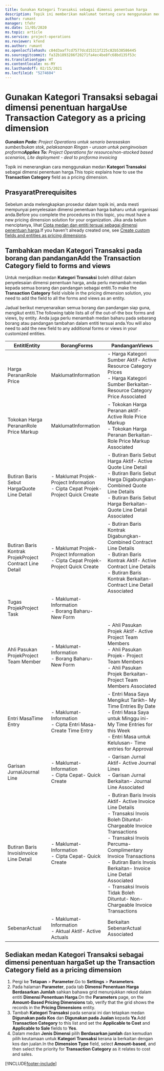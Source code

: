 ```yaml
---
title: Gunakan Kategori Transaksi sebagai dimensi penentuan harga
description: Topik ini memberikan maklumat tentang cara menggunakan medan Kategori Transaksi sebagai dimensi penentuan harga.
author: rumant
manager: tfehr
ms.date: 11/05/2020
ms.topic: article
ms.service: project-operations
ms.reviewer: kfend
ms.author: rumant
ms.openlocfilehash: c84d3aaf7cd7577dcd15311f225c82b538586445
ms.sourcegitcommit: fa32b1893286f20271fa4ec4be8fc68bd135f53c
ms.translationtype: HT
ms.contentlocale: ms-MY
ms.lasthandoff: 02/15/2021
ms.locfileid: "5274604"
---
```

# <a name="use-transaction-category-as-a-pricing-dimension"></a><span data-ttu-id="387c1-103">Gunakan Kategori Transaksi sebagai dimensi penentuan harga</span><span class="sxs-lookup"><span data-stu-id="387c1-103">Use Transaction Category as a pricing dimension</span></span>


<span data-ttu-id="387c1-104">_**Gunakan Pada:** Project Operations untuk senario berasaskan sumber/bukan stok, pelaksanaan Ringan - urusan untuk penginvoisan proforma_</span><span class="sxs-lookup"><span data-stu-id="387c1-104">_**Applies To:** Project Operations for resource/non-stocked based scenarios, Lite deployment - deal to proforma invoicing_</span></span>


<span data-ttu-id="387c1-105">Topik ini menerangkan cara menggunakan medan **Kategori Transaksi** sebagai dimensi penentuan harga.</span><span class="sxs-lookup"><span data-stu-id="387c1-105">This topic explains how to use the **Transaction Category** field as a pricing dimension.</span></span> 

## <a name="prerequisites"></a><span data-ttu-id="387c1-106">Prasyarat</span><span class="sxs-lookup"><span data-stu-id="387c1-106">Prerequisites</span></span>
<span data-ttu-id="387c1-107">Sebelum anda melengkapkan prosedur dalam topik ini, anda mesti mempunyai penyelesaian dimensi penentuan harga baharu untuk organisasi anda.</span><span class="sxs-lookup"><span data-stu-id="387c1-107">Before you complete the procedures in this topic, you must have a new pricing dimension solution for your organization.</span></span> <span data-ttu-id="387c1-108">Jika anda belum menciptanya, lihat [Cipta medan dan entiti tersuai sebagai dimensi penentuan harga](create-custom-fields-entities-pricing-dimensions.md).</span><span class="sxs-lookup"><span data-stu-id="387c1-108">If you haven't already created one, see [Create custom fields and entities as pricing dimensions](create-custom-fields-entities-pricing-dimensions.md).</span></span>

## <a name="add-the-transaction-category-field-to-forms-and-views"></a><span data-ttu-id="387c1-109">Tambahkan medan Kategori Transaksi pada borang dan pandangan</span><span class="sxs-lookup"><span data-stu-id="387c1-109">Add the Transaction Category field to forms and views</span></span>
<span data-ttu-id="387c1-110">Untuk menjadikan medan **Kategori Transaksi** boleh dilihat dalam penyelesaian dimensi penentuan harga, anda perlu menambah medan kepada semua borang dan pandangan sebagai entiti.</span><span class="sxs-lookup"><span data-stu-id="387c1-110">To make the **Transaction Category** field visible in the pricing dimension solution, you need to add the field to all the forms and views as an entity.</span></span>

<span data-ttu-id="387c1-111">Jadual berikut menyenaraikan semua borang dan pandangan siap guna, mengikut entiti.</span><span class="sxs-lookup"><span data-stu-id="387c1-111">The following table lists all of the out-of-the box forms and views, by entity.</span></span> <span data-ttu-id="387c1-112">Anda juga perlu menambah medan baharu pada sebarang borang atau pandangan tambahan dalam entiti tersuai anda.</span><span class="sxs-lookup"><span data-stu-id="387c1-112">You will also need to add the new field to any additional forms or views in your customized entities.</span></span>

|  <span data-ttu-id="387c1-113">EntitI</span><span class="sxs-lookup"><span data-stu-id="387c1-113">Entity</span></span>        | <span data-ttu-id="387c1-114">Borang</span><span class="sxs-lookup"><span data-stu-id="387c1-114">Forms</span></span>     |<span data-ttu-id="387c1-115">Pandangan</span><span class="sxs-lookup"><span data-stu-id="387c1-115">Views</span></span>        |
| ------------------------------|---------------------------------|----------------------------------|
|  <span data-ttu-id="387c1-116">Harga Peranan</span><span class="sxs-lookup"><span data-stu-id="387c1-116">Role Price</span></span>| <span data-ttu-id="387c1-117">Maklumat</span><span class="sxs-lookup"><span data-stu-id="387c1-117">Information</span></span> |<span data-ttu-id="387c1-118">- Harga Kategori Sumber Aktif</span><span class="sxs-lookup"><span data-stu-id="387c1-118">- Active Resource Category Prices</span></span><br> <span data-ttu-id="387c1-119">- Harga Kategori Sumber Berkaitan</span><span class="sxs-lookup"><span data-stu-id="387c1-119">- Resource Category Price Associated</span></span> |
|  <span data-ttu-id="387c1-120">Tokokan Harga Peranan</span><span class="sxs-lookup"><span data-stu-id="387c1-120">Role Price Markup</span></span>| <span data-ttu-id="387c1-121">Maklumat</span><span class="sxs-lookup"><span data-stu-id="387c1-121">Information</span></span>|<span data-ttu-id="387c1-122">- Tokokan Harga Peranan aktif</span><span class="sxs-lookup"><span data-stu-id="387c1-122">- Active Role Price Markup</span></span><br><span data-ttu-id="387c1-123">- Tokokan Harga Peranan Berkaitan</span><span class="sxs-lookup"><span data-stu-id="387c1-123">- Role Price Markup Associated</span></span> |
|  <span data-ttu-id="387c1-124">Butiran Baris Sebut Harga</span><span class="sxs-lookup"><span data-stu-id="387c1-124">Quote Line Detail</span></span>|<span data-ttu-id="387c1-125">- Maklumat Projek</span><span class="sxs-lookup"><span data-stu-id="387c1-125">- Project Information</span></span><br><span data-ttu-id="387c1-126">- Cipta Cepat Projek</span><span class="sxs-lookup"><span data-stu-id="387c1-126">- Project Quick Create</span></span>| <span data-ttu-id="387c1-127">- Butiran Baris Sebut Harga Aktif</span><span class="sxs-lookup"><span data-stu-id="387c1-127">- Active Quote Line Detail</span></span><br><span data-ttu-id="387c1-128">- Butiran Baris Sebut Harga Digabungkan</span><span class="sxs-lookup"><span data-stu-id="387c1-128">- Combined Quote Line Details</span></span><br><span data-ttu-id="387c1-129">- Butiran Baris Sebut Harga Berkaitan</span><span class="sxs-lookup"><span data-stu-id="387c1-129">- Quote Line Detail Associated</span></span> |
|  <span data-ttu-id="387c1-130">Butiran Baris Kontrak Projek</span><span class="sxs-lookup"><span data-stu-id="387c1-130">Project Contract Line Detail</span></span>|<span data-ttu-id="387c1-131">- Maklumat Projek</span><span class="sxs-lookup"><span data-stu-id="387c1-131">- Project Information</span></span><br><span data-ttu-id="387c1-132">- Cipta Cepat Projek</span><span class="sxs-lookup"><span data-stu-id="387c1-132">- Project Quick Create</span></span>|<span data-ttu-id="387c1-133">- Butiran Baris Kontrak Digabungkan</span><span class="sxs-lookup"><span data-stu-id="387c1-133">- Combined Contract Line Details</span></span><br><span data-ttu-id="387c1-134">- Butiran Baris Kontrak Aktif</span><span class="sxs-lookup"><span data-stu-id="387c1-134">- Active Contract Line Details</span></span><br><span data-ttu-id="387c1-135">- Butiran Baris Kontrak Berkaitan</span><span class="sxs-lookup"><span data-stu-id="387c1-135">- Contract Line Detail Associated</span></span> |
|  <span data-ttu-id="387c1-136">Tugas Projek</span><span class="sxs-lookup"><span data-stu-id="387c1-136">Project Task</span></span>|<span data-ttu-id="387c1-137">- Maklumat</span><span class="sxs-lookup"><span data-stu-id="387c1-137">- Information</span></span><br><span data-ttu-id="387c1-138">- Borang Baharu</span><span class="sxs-lookup"><span data-stu-id="387c1-138">- New Form</span></span>| &nbsp; |
|  <span data-ttu-id="387c1-139">Ahli Pasukan Projek</span><span class="sxs-lookup"><span data-stu-id="387c1-139">Project Team Member</span></span>|<span data-ttu-id="387c1-140">- Maklumat</span><span class="sxs-lookup"><span data-stu-id="387c1-140">- Information</span></span><br><span data-ttu-id="387c1-141">- Borang Baharu</span><span class="sxs-lookup"><span data-stu-id="387c1-141">- New Form</span></span>|<span data-ttu-id="387c1-142">- Ahli Pasukan Projek Aktif</span><span class="sxs-lookup"><span data-stu-id="387c1-142">- Active Project Team Members</span></span><br><span data-ttu-id="387c1-143">- Ahli Pasukan Projek</span><span class="sxs-lookup"><span data-stu-id="387c1-143">- Project Team Members</span></span><br><span data-ttu-id="387c1-144">- Ahli Pasukan Projek Berkaitan</span><span class="sxs-lookup"><span data-stu-id="387c1-144">- Project Team Members Associated</span></span> |
|  <span data-ttu-id="387c1-145">Entri Masa</span><span class="sxs-lookup"><span data-stu-id="387c1-145">Time Entry</span></span>|<span data-ttu-id="387c1-146">- Maklumat</span><span class="sxs-lookup"><span data-stu-id="387c1-146">- Information</span></span><br><span data-ttu-id="387c1-147">- Cipta Entri Masa</span><span class="sxs-lookup"><span data-stu-id="387c1-147">- Create Time Entry</span></span>|<span data-ttu-id="387c1-148">- Entri Masa Saya Mengikut Tarikh</span><span class="sxs-lookup"><span data-stu-id="387c1-148">- My Time Entries By Date</span></span><br><span data-ttu-id="387c1-149">- Entri Masa Saya untuk Minggu ini</span><span class="sxs-lookup"><span data-stu-id="387c1-149">- My Time Entries for this Week</span></span><br><span data-ttu-id="387c1-150">- Entri Masa untuk Kelulusan</span><span class="sxs-lookup"><span data-stu-id="387c1-150">- Time entries for Approval</span></span>|
|  <span data-ttu-id="387c1-151">Garisan Jurnal</span><span class="sxs-lookup"><span data-stu-id="387c1-151">Journal Line</span></span>|<span data-ttu-id="387c1-152">- Maklumat</span><span class="sxs-lookup"><span data-stu-id="387c1-152">- Information</span></span><br><span data-ttu-id="387c1-153">- Cipta Cepat</span><span class="sxs-lookup"><span data-stu-id="387c1-153">- Quick Create</span></span>|<span data-ttu-id="387c1-154">- Garisan Jurnal Aktif</span><span class="sxs-lookup"><span data-stu-id="387c1-154">- Active Journal Lines</span></span><br><span data-ttu-id="387c1-155">- Garisan Jurnal Berkaitan</span><span class="sxs-lookup"><span data-stu-id="387c1-155">- Journal Line Associated</span></span>|
|  <span data-ttu-id="387c1-156">Butiran Baris Invois</span><span class="sxs-lookup"><span data-stu-id="387c1-156">Invoice Line Detail</span></span>|<span data-ttu-id="387c1-157">- Maklumat</span><span class="sxs-lookup"><span data-stu-id="387c1-157">- Information</span></span><br><span data-ttu-id="387c1-158">- Cipta Cepat</span><span class="sxs-lookup"><span data-stu-id="387c1-158">- Quick Create</span></span>|<span data-ttu-id="387c1-159">- Butiran Baris Invois Aktif</span><span class="sxs-lookup"><span data-stu-id="387c1-159">- Active Invoice Line Details</span></span><br><span data-ttu-id="387c1-160">- Transaksi Invois Boleh Dituntut</span><span class="sxs-lookup"><span data-stu-id="387c1-160">- Chargeable Invoice Transactions</span></span><br><span data-ttu-id="387c1-161">- Transaksi Invois Percuma</span><span class="sxs-lookup"><span data-stu-id="387c1-161">- Complimentary Invoice Transactions</span></span><br><span data-ttu-id="387c1-162">- Butiran Baris Invois Berkaitan</span><span class="sxs-lookup"><span data-stu-id="387c1-162">- Invoice Line Detail Associated</span></span> <br><span data-ttu-id="387c1-163">- Transaksi Invois Tidak Boleh Dituntut</span><span class="sxs-lookup"><span data-stu-id="387c1-163">- Non-Chargeable Invoice Transactions</span></span>|
|  <span data-ttu-id="387c1-164">Sebenar</span><span class="sxs-lookup"><span data-stu-id="387c1-164">Actual</span></span>|<span data-ttu-id="387c1-165">- Maklumat</span><span class="sxs-lookup"><span data-stu-id="387c1-165">- Information</span></span><br><span data-ttu-id="387c1-166">- Aktual Aktif</span><span class="sxs-lookup"><span data-stu-id="387c1-166">- Active Actuals</span></span>| <span data-ttu-id="387c1-167">Berkaitan Sebenar</span><span class="sxs-lookup"><span data-stu-id="387c1-167">Actual Associated</span></span> |

## <a name="set-up-the-transaction-category-field-as-a-pricing-dimension"></a><span data-ttu-id="387c1-168">Sediakan medan Kategori Transaksi sebagai dimensi penentuan harga</span><span class="sxs-lookup"><span data-stu-id="387c1-168">Set up the Transaction Category field as a pricing dimension</span></span>

1. <span data-ttu-id="387c1-169">Pergi ke **Tetapan** > **Parameter**.</span><span class="sxs-lookup"><span data-stu-id="387c1-169">Go to **Settings** > **Parameters**.</span></span> 
2. <span data-ttu-id="387c1-170">Pada halaman **Parameter**, pada tab **Dimensi Penentuan Harga Berdasarkan Jumlah** sahkan bahawa grid menunjukkan rekod dalam entiti **Dimensi Penentuan Harga**.</span><span class="sxs-lookup"><span data-stu-id="387c1-170">On the **Parameters** page, on the **Amount-Based Pricing Dimensions** tab, verify that the grid shows the records in the **Pricing Dimensions** entity.</span></span>
3. <span data-ttu-id="387c1-171">Tambah **Kategori Transaksi** pada senarai ini dan tetapkan medan **Digunakan pada Kos** dan **Digunakan pada Jualan** kepada **Ya**.</span><span class="sxs-lookup"><span data-stu-id="387c1-171">Add **Transaction Category** to this list and set the **Applicable to Cost** and **Applicable to Sale** fields to **Yes**.</span></span>
4. <span data-ttu-id="387c1-172">Dalam medan **Jenis Dimensi** pilih **Berdasarkan jumlah** dan kemudian pilih keutamaan untuk **Kategori Transaksi** kerana ia berkaitan dengan kos dan jualan.</span><span class="sxs-lookup"><span data-stu-id="387c1-172">In the **Dimension Type** field, select **Amount-based**, and then select the priority for **Transaction Category** as it relates to cost and sales.</span></span>


[!INCLUDE[footer-include](../includes/footer-banner.md)]